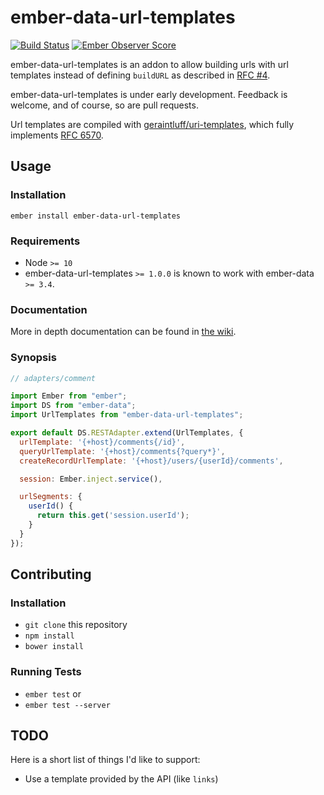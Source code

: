 # ember-data-url-templates

[![Build Status](https://travis-ci.org/amiel/ember-data-url-templates.svg)](https://travis-ci.org/amiel/ember-data-url-templates)
[![Ember Observer Score](http://emberobserver.com/badges/ember-data-url-templates.svg)](http://emberobserver.com/addons/ember-data-url-templates)

ember-data-url-templates is an addon to allow building urls with url templates instead of
defining `buildURL` as described in [RFC #4](https://github.com/emberjs/rfcs/pull/4).

ember-data-url-templates is under early development. Feedback is welcome, and of course,
so are pull requests.

Url templates are compiled with [geraintluff/uri-templates](https://github.com/geraintluff/uri-templates),
which fully implements [RFC 6570](http://tools.ietf.org/html/rfc6570).

## Usage

### Installation

```shell
ember install ember-data-url-templates
```

### Requirements

- Node `>= 10`
- ember-data-url-templates `>= 1.0.0` is known to work with ember-data `>= 3.4`.

### Documentation

More in depth documentation can be found in [the wiki](https://github.com/amiel/ember-data-url-templates/wiki).

### Synopsis

```javascript
// adapters/comment

import Ember from "ember";
import DS from "ember-data";
import UrlTemplates from "ember-data-url-templates";

export default DS.RESTAdapter.extend(UrlTemplates, {
  urlTemplate: '{+host}/comments{/id}',
  queryUrlTemplate: '{+host}/comments{?query*}',
  createRecordUrlTemplate: '{+host}/users/{userId}/comments',

  session: Ember.inject.service(),

  urlSegments: {
    userId() {
      return this.get('session.userId');
    }
  }
});
```

## Contributing

### Installation

* `git clone` this repository
* `npm install`
* `bower install`

### Running Tests

* `ember test` or
* `ember test --server`

## TODO

Here is a short list of things I'd like to support:

* Use a template provided by the API (like `links`)
